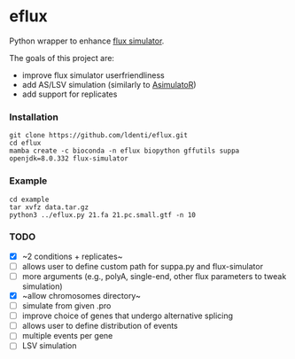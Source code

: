 # eflux

Python wrapper to enhance [flux simulator](https://confluence.sammeth.net/display/SIM/Home).

The goals of this project are:
* improve flux simulator userfriendliness
* add AS/LSV simulation (similarly to [AsimulatoR](https://github.com/biomedbigdata/ASimulatoR))
* add support for replicates

### Installation
```
git clone https://github.com/ldenti/eflux.git
cd eflux
mamba create -c bioconda -n eflux biopython gffutils suppa openjdk=8.0.332 flux-simulator
```

### Example
```
cd example
tar xvfz data.tar.gz
python3 ../eflux.py 21.fa 21.pc.small.gtf -n 10
```

### TODO
- [X] ~2 conditions + replicates~
- [ ] allows user to define custom path for suppa.py and flux-simulator
- [ ] more arguments (e.g., polyA, single-end, other flux parameters to tweak simulation)
- [X] ~allow chromosomes directory~
- [ ] simulate from given .pro
- [ ] improve choice of genes that undergo alternative splicing
- [ ] allows user to define distribution of events
- [ ] multiple events per gene
- [ ] LSV simulation

